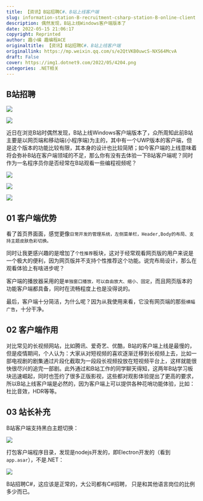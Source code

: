 ```yaml
---
title: 【资讯】B站招聘C#、B站上线客户端
slug: information-station-B-recruitment-csharp-station-B-online-client
description: 偶然发现，B站上线Windows客户端版本了
date: 2022-05-15 21:06:17
copyright: Reprinted
author: 趣小编 趣编程ACE
originaltitle: 【资讯】B站招聘C#、B站上线客户端
originallink: https://mp.weixin.qq.com/s/e2QtVKB0uwcS-NXS64McvA
draft: False
cover: https://img1.dotnet9.com/2022/05/4204.png
categories: .NET相关
---
```



## B站招聘

![](https://img1.dotnet9.com/2022/05/4201.jpg)

![](https://img1.dotnet9.com/2022/05/4202.jpg)

近日在浏览B站时偶然发现，B站上线Windows客户端版本了，众所周知此前B站主要是以网页端和移动端(小程序端)为主的，其中有一个UWP版本的客户端，但是这个版本的功能比较有限，其本身的设计也比较简陋；如今客户端的上线意味着将会弥补B站在客户端领域的不足，那么你有没有去体验一下B站客户端呢？同时作为一名程序员你是否经常在B站观看一些编程视频呢？

![](https://img1.dotnet9.com/2022/05/4203.png)

![](https://img1.dotnet9.com/2022/05/4204.png)

![](https://img1.dotnet9.com/2022/05/4205.png)

## 01 客户端优势


看了首页界面面，感觉更像`日常开发的管理系统，左侧菜单栏，Header,Body的布局、支持主题皮肤色彩切换。`

同时让我更感兴趣的是增加了`个性推荐`板块，这对于经常观看网页版的用户来说是一个极大的便利，因为网页版并不支持个性推荐这个功能。说完布局设计，那么在观看体验上有啥进步呢？

客户端的播放器采用的是`单独窗口播放，可以自由放大、缩小、固定`，而且网页版本的功能客户端都具备，同时在流畅程度上也是没得说的。

最后，客户端十分简洁，为什么呢？因为从我使用来看，它没有网页端的那些`横幅广告`，十分干净。

## 02 客户端作用

对比常见的长视频网站，比如腾讯、爱奇艺、优酷，B站的客户端上线是最慢的，但是疫情期间，个人认为：大家从对短视频的喜欢逐渐迁移到长视频上去，比如一部电视剧的剧集通过片段化截取为一段段长视频投放在短视频平台上，这样就能很快很尽兴的追完一部剧。此外通过和B站工作的同学聊天得知，这两年B站学习板块迅速崛起，同时也签约了很多正版影视，这些都对观影体验提出了更高的要求，所以B站上线客户端是必然的，因为客户端上可以提供各种花哨功能体验，比如：杜比音效，HDR等等。

## 03 站长补充

B站客户端支持黑白主题切换：

![](https://img1.dotnet9.com/2022/05/4206.gif)

打包客户端程序目录，发现是nodejs开发的，即Electron开发的（看到`app.asar`），不是.NET：

![](https://img1.dotnet9.com/2022/05/4207.gif)

B站招聘C#，这应该是正常的，大公司都有C#招聘， 只是和其他语言岗位的比例多少而已。